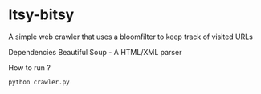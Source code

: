 # Itsy-bitsy

A simple web crawler that uses a bloomfilter to keep track of visited URLs

Dependencies 
  Beautiful Soup - A HTML/XML parser
  
How to run ?

    python crawler.py
